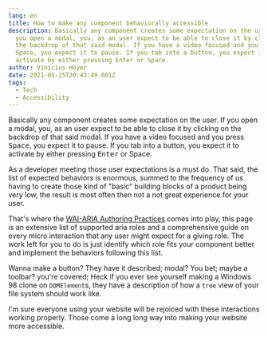 ```yaml
---
lang: en
title: How to make any component behaviorally accessible
description: Basically any component creates some expectation on the user. If
  you open a modal, you, as an user expect to be able to close it by clicking on
  the backdrop of that said modal. If you have a video focused and you press
  Space, you expect it to pause. If you tab into a button, you expect it to
  activate by either pressing Enter or Space.
author: Vinícius Hoyer
date: 2021-05-25T20:43:49.601Z
tags:
  - Tech
  - Accessibility
---
```

Basically any component creates some expectation on the user. If you open a modal, you, as an user expect to be able to close it by clicking on the backdrop of that said modal. If you have a video focused and you press <kbd>Space</kbd>, you expect it to pause. If you tab into a button, you expect it to activate by either pressing <kbd>Enter</kbd> or <kdb>Space</kbd>.

As a developer meeting those user expectations is a must do. That said, the list of expected behaviors is enormous, summed to the frequency of us having to create those kind of "basic" building blocks of a product being very low, the result is most often then not a not great experience for your user.

That's where the [WAI-ARIA Authoring Practices](https://www.w3.org/TR/wai-aria-practices-1.1/examples/) comes into play, this page is an extensive list of supported aria roles and a comprehensive guide on every micro interaction that any user might expect for a giving role. The work left for you to do is just identify which role fits your component better and implement the behaviors following this list.

Wanna make a button? They have it described; modal? You bet; maybe a toolbar? you're covered; Heck if you ever see yourself making a Windows 98 clone on `DOMElement`s, they have a description of how a `tree` view of your file system should work like.

I'm sure everyone using your website will be rejoiced with these interactions working properly. Those come a long long way into making your website more accessible.
